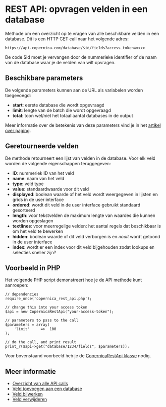# REST API: opvragen velden in een database

Methode om een overzicht op te vragen van alle beschikbare velden in een database. 
Dit is een HTTP GET call naar het volgende adres:

`https://api.copernica.com/database/$id/fields?access_token=xxxx`

De code $id moet je vervangen door de nummerieke identifier of de naam van de 
database waar je de velden van wilt opvragen.

## Beschikbare parameters

De volgende parameters kunnen aan de URL als variabelen worden toegevoegd:

* **start**: eerste database die wordt opgevraagd
* **limit**: lengte van de batch die wordt opgevraagd
* **total**: toon wel/niet het totaal aantal databases in de output

Meer informatie over de betekenis van deze parameters vind je in het
[artikel over paging](rest-paging).


## Geretourneerde velden

De methode retourneert een lijst van velden in de database. Voor elk veld
worden de volgende eigenschappen teruggegeven:

* **ID**: nummeriek ID van het veld
* **name**: naam van het veld
* **type**: veld type
* **value**: standaardwaarde voor dit veld
* **displayed**: boolean waarde of het veld wordt weergegeven in lijsten en grids in de user interface
* **ordered**: wordt dit veld in de user interface gebruikt standaard gesorteerd
* **length**: voor tekstvelden de maximum lengte van waardes die kunnen worden opgeslagen
* **textlines**: voor meerregelige velden: het aantal regels dat beschikbaar is om het veld te bewerken
* **hidden**: boolean waarde of dit veld verborgen is en *nooit* wordt getoond in de user interface
* **index**: wordt er een index voor dit veld bijgehouden zodat lookups en selecties sneller zijn?


## Voorbeeld in PHP

Het volgende PHP script demonstreert hoe je de API methode kunt aanroepen:

    // dependencies
    require_once('copernica_rest_api.php');
    
    // change this into your access token
    $api = new CopernicaRestApi("your-access-token");

    // parameters to pass to the call
    $parameters = array(
        'limit'     =>  100
    );
    
    // do the call, and print result
    print_r($api->get("database/1234/fields", $parameters));

Voor bovenstaand voorbeeld heb je de [CopernicaRestApi klasse](rest-php) nodig.
    

## Meer informatie

* [Overzicht van alle API calls](rest-reference)
* [Veld toevoegen aan een database](rest-post-database-fields)
* [Veld bijwerken](rest-put-database-field)
* [Veld verwijderen](rest-delete-database-field)
